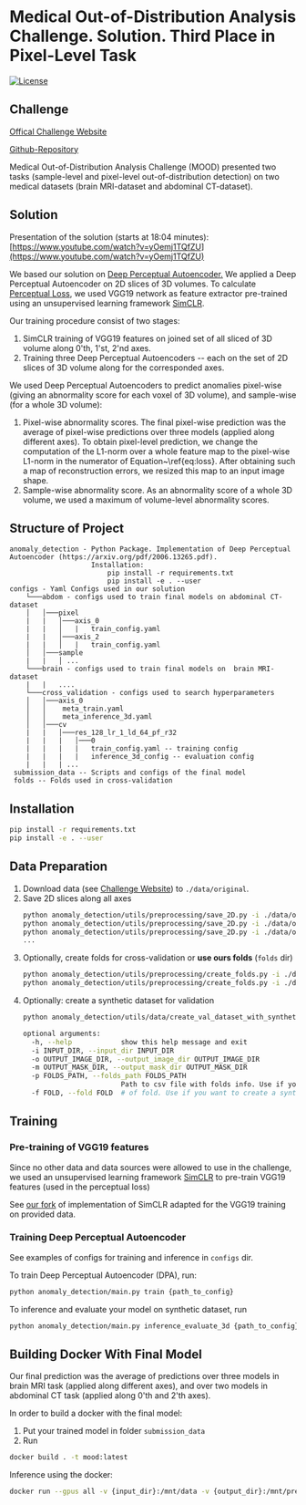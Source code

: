# Medical Out-of-Distribution Analysis Challenge. Solution. Third Place in Pixel-Level Task


[![License][license-shield]][license-url]


## Challenge

[Offical Challenge Website](http://medicalood.dkfz.de/web/)

[Github-Repository](https://github.com/MIC-DKFZ/mood)

Medical Out-of-Distribution Analysis Challenge (MOOD) presented two tasks (sample-level 
and pixel-level out-of-distribution detection) on two medical datasets 
(brain MRI-dataset and abdominal CT-dataset).

## Solution 

Presentation of the solution (starts at 18:04 minutes): [https://www.youtube.com/watch?v=yOemj1TQfZU](https://www.youtube.com/watch?v=yOemj1TQfZU)

We based our solution on [Deep Perceptual Autoencoder.](https://arxiv.org/pdf/2006.13265.pdf) 
We applied a Deep Perceptual Autoencoder on 2D slices of 3D volumes. 
To calculate [Perceptual Loss](https://arxiv.org/abs/1603.08155), we used VGG19 network
as feature extractor pre-trained
using an unsupervised learning framework [SimCLR](https://arxiv.org/abs/2002.05709).

Our training procedure consist of two stages: 
1. SimCLR training of VGG19 features on joined set of all sliced of 3D volume along 0'th, 1'st, 2'nd axes. 
2. Training three Deep Perceptual Autoencoders -- each on the set of 2D slices of 3D volume along for the corresponded axes.

We used Deep Perceptual Autoencoders to predict anomalies pixel-wise (giving an abnormality score for each voxel of 3D volume), 
and sample-wise (for a whole 3D volume):
1. Pixel-wise abnormality scores. The final pixel-wise prediction was the average of pixel-wise predictions over three models (applied along different axes). To obtain pixel-level prediction, we change the computation of the L1-norm over a whole feature map to the pixel-wise L1-norm in the numerator of Equation~\ref{eq:loss}. After obtaining such a map of reconstruction errors, we resized this map to an input image shape. 
2. Sample-wise abnormality score. As an abnormality score of a whole 3D volume, we used a maximum of volume-level abnormality scores.  


## Structure of Project 
    anomaly_detection - Python Package. Implementation of Deep Perceptual Autoencoder (https://arxiv.org/pdf/2006.13265.pdf).
                        Installation: 
                            pip install -r requirements.txt
                            pip install -e . --user
    configs - Yaml Configs used in our solution
        └───abdom - configs used to train final models on abdominal CT-dataset
        │   │───pixel
        |   |   │───axis_0
        |   |   │   |   train_config.yaml
        |   |   │───axis_2
        |   |   │   |   train_config.yaml
        │   │───sample
        |   |   │ ...
        └───brain - configs used to train final models on  brain MRI-dataset
        |   |   ....
        └───cross_validation - configs used to search hyperparameters
        │   │───axis_0
        │   │    meta_train.yaml
        │   │    meta_inference_3d.yaml
        │   │───cv
        |   |   │───res_128_lr_1_ld_64_pf_r32
        |   |   |   │───0
        |   |   |   |   train_config.yaml -- training config
        |   |   |   |   inference_3d_config -- evaluation config
        |   |   | ...
     submission_data -- Scripts and configs of the final model
     folds -- Folds used in cross-validation

## Installation 

```bash
pip install -r requirements.txt
pip install -e . --user
```
     
## Data Preparation

1. Download data (see [Challenge Website](http://medicalood.dkfz.de/web/)) to `./data/original`.
2. Save 2D slices along all axes
    ```bash
    python anomaly_detection/utils/preprocessing/save_2D.py -i ./data/original/brain_train/ -o ./data/preprocessed/brain_train/2d_axis_0 -a 0
    python anomaly_detection/utils/preprocessing/save_2D.py -i ./data/original/brain_train/ -o ./data/preprocessed/brain_train/2d_axis_1 -a 1
    python anomaly_detection/utils/preprocessing/save_2D.py -i ./data/original/brain_train/ -o ./data/preprocessed/brain_train/2d_axis_2 -a 2
   ...
   ```
3. Optionally, create folds for cross-validation or **use ours folds** (`folds` dir)
    ```bash
    python anomaly_detection/utils/preprocessing/create_folds.py -i ./data/original/brain_train/ -o ./folds/brain/train_folds_10.csv -n 10
    python anomaly_detection/utils/preprocessing/create_folds.py -i ./data/original/abdom_train/ -o ./folds/abdom/train_folds_10.csv -n 10
   ```
4. Optionally: create a synthetic dataset for validation
    ```bash
    python anomaly_detection/utils/data/create_val_dataset_with_synthetic_anomalies.py [-h] -i INPUT_DIR -o OUTPUT_IMAGE_DIR -m OUTPUT_MASK_DIR [-p FOLDS_PATH] [-f FOLD]

    optional arguments:
      -h, --help            show this help message and exit
      -i INPUT_DIR, --input_dir INPUT_DIR
      -o OUTPUT_IMAGE_DIR, --output_image_dir OUTPUT_IMAGE_DIR
      -m OUTPUT_MASK_DIR, --output_mask_dir OUTPUT_MASK_DIR
      -p FOLDS_PATH, --folds_path FOLDS_PATH
                            Path to csv file with folds info. Use if you want to create a synthetic dataset only from one "test" fold of input dataset
      -f FOLD, --fold FOLD  # of fold. Use if you want to create a synthetic dataset only from one "test" fold of input dataset
   ```

## Training

### Pre-training of VGG19 features
    
Since no other data and data sources were allowed to use in the challenge,
we used an unsupervised learning framework [SimCLR](https://arxiv.org/abs/2002.05709)
to pre-train VGG19 features (used in the perceptual loss)

See [our fork](https://github.com/ninatu/SimCLR) of implementation 
of SimCLR adapted for the VGG19 training on provided data.
    

### Training Deep Perceptual Autoencoder

See examples of configs for training and inference in `configs` dir.

To train Deep Perceptual Autoencoder (DPA), run:
```bash
python anomaly_detection/main.py train {path_to_config}
```

To inference and evaluate your model on synthetic dataset, run
```bash
python anomaly_detection/main.py inference_evaluate_3d {path_to_config}
```

## Building Docker With Final Model

Our final prediction was the average of predictions over three models 
in brain MRI task (applied along different axes), and over two models in abdominal CT task
(applied along 0'th and 2'th axes).

In order to build a docker with the final model:
1. Put your trained model in folder `submission_data`
2. Run 
```bash
docker build . -t mood:latest
```

Inference using the docker:
```bash
docker run --gpus all -v {input_dir}:/mnt/data -v {output_dir}:/mnt/pred mood:latest sh /workspace/run_{sample/pixel}_{TASK}.sh /mnt/data /mnt/pred
```


<!-- MARKDOWN LINKS & IMAGES -->
<!-- https://www.markdownguide.org/basic-syntax/#reference-style-links -->
[license-shield]: https://img.shields.io/badge/License-Apache%202.0-blue.svg
[license-url]: https://github.com/ninatu/mood_challenge/blob/master/LICENSE
